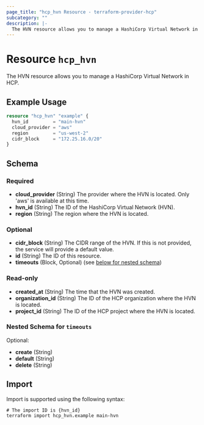 ```yaml
---
page_title: "hcp_hvn Resource - terraform-provider-hcp"
subcategory: ""
description: |-
  The HVN resource allows you to manage a HashiCorp Virtual Network in HCP.
---
```


# Resource `hcp_hvn`

The HVN resource allows you to manage a HashiCorp Virtual Network in HCP.

## Example Usage

```terraform
resource "hcp_hvn" "example" {
  hvn_id         = "main-hvn"
  cloud_provider = "aws"
  region         = "us-west-2"
  cidr_block     = "172.25.16.0/20"
}
```

## Schema

### Required

- **cloud_provider** (String) The provider where the HVN is located. Only 'aws' is available at this time.
- **hvn_id** (String) The ID of the HashiCorp Virtual Network (HVN).
- **region** (String) The region where the HVN is located.

### Optional

- **cidr_block** (String) The CIDR range of the HVN. If this is not provided, the service will provide a default value.
- **id** (String) The ID of this resource.
- **timeouts** (Block, Optional) (see [below for nested schema](#nestedblock--timeouts))

### Read-only

- **created_at** (String) The time that the HVN was created.
- **organization_id** (String) The ID of the HCP organization where the HVN is located.
- **project_id** (String) The ID of the HCP project where the HVN is located.

<a id="nestedblock--timeouts"></a>
### Nested Schema for `timeouts`

Optional:

- **create** (String)
- **default** (String)
- **delete** (String)

## Import

Import is supported using the following syntax:

```shell
# The import ID is {hvn_id}
terraform import hcp_hvn.example main-hvn
```
